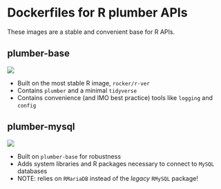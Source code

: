 #  Dockerfiles for R plumber APIs

These images are a stable and convenient base for R APIs.

## plumber-base

[![](https://images.microbadger.com/badges/version/asachet/plumber-base.svg)](https://microbadger.com/images/asachet/plumber-base "Get your own version badge on microbadger.com")

* Built on the most stable R image, `rocker/r-ver`
* Contains `plumber` and a minimal `tidyverse`
* Contains convenience (and IMO best practice) tools like `logging` and `config`

## plumber-mysql

[![](https://images.microbadger.com/badges/version/asachet/plumber-mysql.svg)](https://microbadger.com/images/asachet/plumber-mysql "Get your own version badge on microbadger.com")

* Built on `plumber-base` for robustness
* Adds system libraries and R packages necessary to connect to `MySQL` databases
* NOTE: relies on `RMariaDB` instead of the _legacy_ `RMySQL` package!


